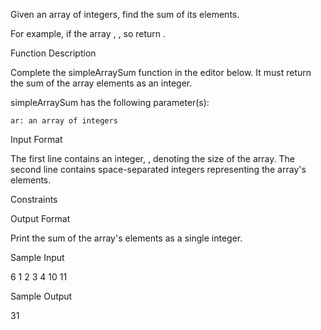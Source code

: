 Given an array of integers, find the sum of its elements.

For example, if the array , , so return .

Function Description

Complete the simpleArraySum function in the editor below. It must return the sum of the array elements as an integer.

simpleArraySum has the following parameter(s):

    ar: an array of integers

Input Format

The first line contains an integer, , denoting the size of the array.
The second line contains space-separated integers representing the array's elements.

Constraints

Output Format

Print the sum of the array's elements as a single integer.

Sample Input

6
1 2 3 4 10 11

Sample Output

31

